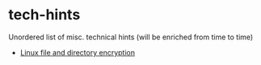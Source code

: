 # tech-hints
Unordered list of misc. technical hints (will be enriched from time to time)

- [Linux file and directory encryption](linux_encryption.md)


